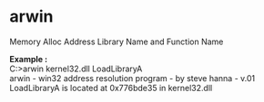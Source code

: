 # arwin
Memory Alloc Address Library Name and Function Name

<b>Example :</b><br/>
<spoiler>C:>arwin kernel32.dll LoadLibraryA<br/>
arwin - win32 address resolution program - by steve hanna - v.01<br/>
LoadLibraryA is located at 0x776bde35 in kernel32.dll</spoiler>
